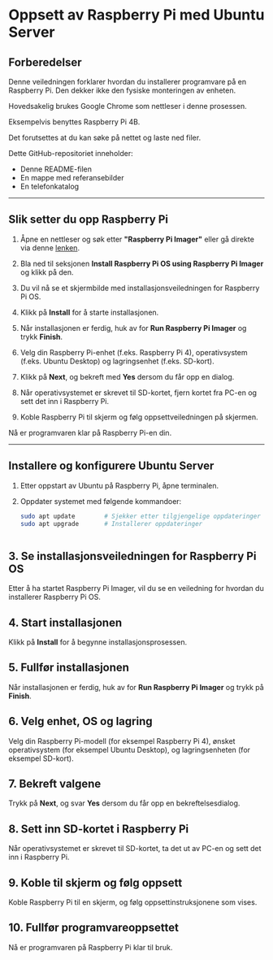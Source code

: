 # Oppsett av Raspberry Pi med Ubuntu Server

## Forberedelser
Denne veiledningen forklarer hvordan du installerer programvare på en Raspberry Pi. Den dekker ikke den fysiske monteringen av enheten.

Hovedsakelig brukes Google Chrome som nettleser i denne prosessen.

Eksempelvis benyttes Raspberry Pi 4B.

Det forutsettes at du kan søke på nettet og laste ned filer.

Dette GitHub-repositoriet inneholder:
- Denne README-filen
- En mappe med referansebilder
- En telefonkatalog

---

## Slik setter du opp Raspberry Pi

1. Åpne en nettleser og søk etter **"Raspberry Pi Imager"** eller gå direkte via denne [lenken](https://www.raspberrypi.com/software/).

2. Bla ned til seksjonen **Install Raspberry Pi OS using Raspberry Pi Imager** og klikk på den.

3. Du vil nå se et skjermbilde med installasjonsveiledningen for Raspberry Pi OS.

4. Klikk på **Install** for å starte installasjonen.

5. Når installasjonen er ferdig, huk av for **Run Raspberry Pi Imager** og trykk **Finish**.

6. Velg din Raspberry Pi-enhet (f.eks. Raspberry Pi 4), operativsystem (f.eks. Ubuntu Desktop) og lagringsenhet (f.eks. SD-kort).

7. Klikk på **Next**, og bekreft med **Yes** dersom du får opp en dialog.

8. Når operativsystemet er skrevet til SD-kortet, fjern kortet fra PC-en og sett det inn i Raspberry Pi.

9. Koble Raspberry Pi til skjerm og følg oppsettveiledningen på skjermen.

Nå er programvaren klar på Raspberry Pi-en din.

---

## Installere og konfigurere Ubuntu Server

1. Etter oppstart av Ubuntu på Raspberry Pi, åpne terminalen.

2. Oppdater systemet med følgende kommandoer:

   ```bash
   sudo apt update        # Sjekker etter tilgjengelige oppdateringer
   sudo apt upgrade       # Installerer oppdateringer



## 3. Se installasjonsveiledningen for Raspberry Pi OS

Etter å ha startet Raspberry Pi Imager, vil du se en veiledning for hvordan du installerer Raspberry Pi OS.

## 4. Start installasjonen

Klikk på **Install** for å begynne installasjonsprosessen.

## 5. Fullfør installasjonen

Når installasjonen er ferdig, huk av for **Run Raspberry Pi Imager** og trykk på **Finish**.

## 6. Velg enhet, OS og lagring

Velg din Raspberry Pi-modell (for eksempel Raspberry Pi 4), ønsket operativsystem (for eksempel Ubuntu Desktop), og lagringsenheten (for eksempel SD-kort).

## 7. Bekreft valgene

Trykk på **Next**, og svar **Yes** dersom du får opp en bekreftelsesdialog.

## 8. Sett inn SD-kortet i Raspberry Pi

Når operativsystemet er skrevet til SD-kortet, ta det ut av PC-en og sett det inn i Raspberry Pi.

## 9. Koble til skjerm og følg oppsett

Koble Raspberry Pi til en skjerm, og følg oppsettinstruksjonene som vises.

## 10. Fullfør programvareoppsettet

Nå er programvaren på Raspberry Pi klar til bruk.

